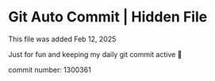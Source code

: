 # Git Auto Commit | Hidden File

This file was added Feb 12, 2025

Just for fun and keeping my daily git commit active 🤪

commit number: 1300361
